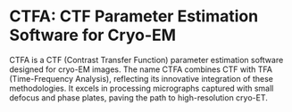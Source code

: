 # CTFA: CTF Parameter Estimation Software for Cryo-EM

CTFA is a CTF (Contrast Transfer Function) parameter estimation software designed for cryo-EM images. The name CTFA combines CTF with TFA (Time-Frequency Analysis), reflecting its innovative integration of these methodologies. It excels in processing micrographs captured with small defocus and phase plates, paving the path to high-resolution cryo-ET.

